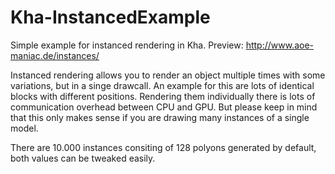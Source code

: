 # Kha-InstancedExample
Simple example for instanced rendering in Kha. Preview: http://www.aoe-maniac.de/instances/

Instanced rendering allows you to render an object multiple times with some variations, but in a singe drawcall. An example for this are lots of identical blocks with different positions. Rendering them individually there is lots of communication overhead between CPU and GPU. But please keep in mind that this only makes sense if you are drawing many instances of a single model.

There are 10.000 instances consiting of 128 polyons generated by default, both values can be tweaked easily.
